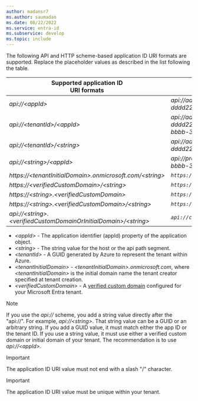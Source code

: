 ```yaml
---
author: madansr7
ms.author: saumadan
ms.date: 08/22/2022
ms.service: entra-id
ms.subservice: develop
ms.topic: include
---
```


The following API and HTTP scheme-based application ID URI formats are supported. Replace the placeholder values as described in the list following the table.

| Supported application ID <br/> URI formats | Example app ID URIs |
|--|--|
| *api://\<appId\>* | *api://aaaabbbb-0000-cccc-1111-dddd2222eeee* |
| *api://\<tenantId\>/\<appId\>* | *api://aaaabbbb-0000-cccc-1111-dddd2222eeee/00001111-aaaa-2222-bbbb-3333cccc4444* |
| *api://\<tenantId\>/\<string\>* | *api://aaaabbbb-0000-cccc-1111-dddd2222eeee/api* |
| *api://\<string\>/<appId\>* | *api://productapi/00001111-aaaa-2222-bbbb-3333cccc4444* |
| *https://\<tenantInitialDomain\>.onmicrosoft.com/\<string\>* | *`https://contoso.onmicrosoft.com/productsapi`* |
| *https://\<verifiedCustomDomain\>/\<string\>* |  *`https://contoso.com/productsapi`* |
| *https://\<string\>.\<verifiedCustomDomain\>* |  *`https://product.contoso.com`* |
| *https://\<string\>.\<verifiedCustomDomain\>/\<string\>* | *`https://product.contoso.com/productsapi`*   |
| *api://<string\>.\<verifiedCustomDomainOrInitialDomain\>/\<string\>* | *`api://contoso.com/productsapi`* |

- *\<appId\>* - The application identifier (appId) property of the application object.
- *\<string\>* - The string value for the host or the api path segment.
- *\<tenantId>* - A GUID generated by Azure to represent the tenant within Azure.
- *\<tenantInitialDomain\>* - *\<tenantInitialDomain\>.onmicrosoft.com*, where *\<tenantInitialDomain\>* is the initial domain name the tenant creator specified at tenant creation.
- *\<verifiedCustomDomain\>* - A [verified custom domain](~/fundamentals/add-custom-domain.md) configured for your Microsoft Entra tenant.

> [!NOTE]
> If you use the *api://* scheme, you add a string value directly after the "api://". For example, *api://\<string\>*.  That string value can be a GUID or an arbitrary string.  If you add a GUID value, it must match either the app ID or the tenant ID. If you use a string value, it must use either a verified custom domain or initial domain of your tenant.
> The recommendation is to use *api://\<appId\>*.

> [!IMPORTANT]
> The application ID URI value must not end with a slash "/" character.

> [!IMPORTANT]
> The application ID URI value must be unique within your tenant.
